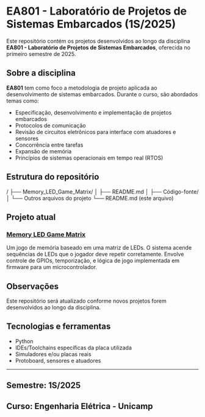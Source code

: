 # EA801 - Laboratório de Projetos de Sistemas Embarcados (1S/2025)

Este repositório contém os projetos desenvolvidos ao longo da disciplina **EA801 - Laboratório de Projetos de Sistemas Embarcados**, oferecida no primeiro semestre de 2025.

## Sobre a disciplina

**EA801** tem como foco a metodologia de projeto aplicada ao desenvolvimento de sistemas embarcados. Durante o curso, são abordados temas como:

- Especificação, desenvolvimento e implementação de projetos embarcados
- Protocolos de comunicação
- Revisão de circuitos eletrônicos para interface com atuadores e sensores
- Concorrência entre tarefas
- Expansão de memória
- Princípios de sistemas operacionais em tempo real (RTOS)

## Estrutura do repositório

/ ├── Memory_LED_Game_Matrix/ │ ├── README.md │ ├── Código-fonte/ │ └── Outros arquivos do projeto └── README.md (este arquivo)

## Projeto atual

### [Memory LED Game Matrix](./Memory_LED_Game_Matrix)

Um jogo de memória baseado em uma matriz de LEDs. O sistema acende sequências de LEDs que o jogador deve repetir corretamente. Envolve controle de GPIOs, temporização, e lógica de jogo implementada em firmware para um microcontrolador.


##  Observações

Este repositório será atualizado conforme novos projetos forem desenvolvidos ao longo da disciplina.


## Tecnologias e ferramentas

- Python
- IDEs/Toolchains específicas da placa utilizada
- Simuladores e/ou placas reais
- Protoboard, sensores e atuadores

---

## Semestre: 1S/2025  
**Curso:** Engenharia Elétrica - Unicamp
---
